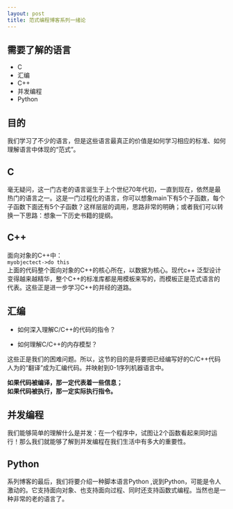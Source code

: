 ```yaml
---
layout: post
title: 范式编程博客系列一绪论
---  
```


## 需要了解的语言
- C
- 汇编
- C++
- 并发编程
- Python

## 目的
我们学习了不少的语言，但是这些语言最真正的价值是如何学习相应的标准、如何理解语言中体现的“范式”。 
## C
毫无疑问，这一门古老的语言诞生于上个世纪70年代初，一直到现在，依然是最热门的语言之一。这是一门过程化的语言，你可以想象main下有5个子函数，每个子函数下面还有5个子函数？这样层层的调用，思路非常的明确；或者我们可以转换一下思路：想象一下历史书籍的提纲。
## C++ 
面向对象的C++中：  
     `myobjectect->do this`  
上面的代码整个面向对象的C++的核心所在，以数据为核心。现代c++ 泛型设计变得越来越精华，整个C++的标准库都是用模板来写的，而模板正是范式语言的代表。这些正是进一步学习C++的并经的道路。
## 汇编  
- 如何深入理解C/C++的代码的指令？  

- 如何理解C/C++的内存模型？  

这些正是我们的困难问题。所以，这节的目的是将要把已经编写好的C/C++代码人为的“翻译”成为汇编代码。并映射到0-1序列机器语言中。  

**如果代码被编译，那一定代表着一些信息；**  
**如果代码被执行，那一定实际执行指令。**  

## 并发编程  
我们能够简单的理解什么是并发：在一个程序中，试图让2个函数看起来同时运行！那么我们就能够了解到并发编程在我们生活中有多大的重要性。
## Python
系列博客的最后，我们将要介绍一种脚本语言Python ,说到Python，可能是令人激动的。它支持面向对象、也支持面向过程、同时还支持函数式编程。当然也是一种非常的老的语言了。